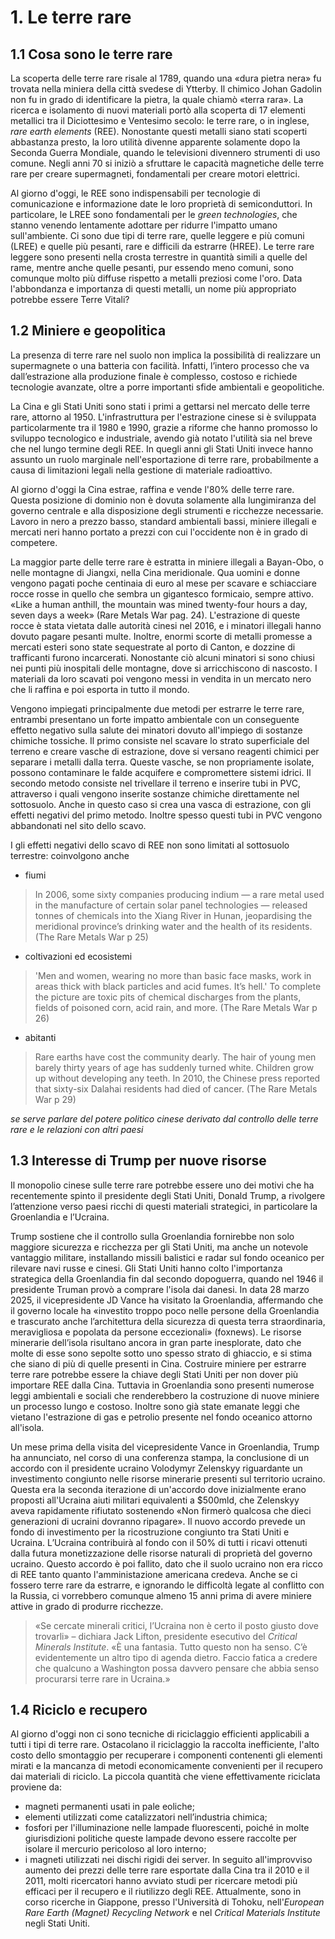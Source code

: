 # 1. Le terre rare

## 1.1 Cosa sono le terre rare
La scoperta delle terre rare risale al 1789, quando una «dura pietra nera» fu trovata nella miniera della città svedese di Ytterby. Il chimico Johan Gadolin non fu in grado di identificare la pietra, la quale chiamò «terra rara». La ricerca e isolamento di nuovi materiali portò alla scoperta di 17 elementi metallici tra il Diciottesimo e Ventesimo secolo: le terre rare, o in inglese, *rare earth elements* (REE).
Nonostante questi metalli siano stati scoperti abbastanza presto, la loro utilità divenne apparente solamente dopo la Seconda Guerra Mondiale, quando le televisioni divennero strumenti di uso comune. Negli anni 70 si iniziò a sfruttare le capacità magnetiche delle terre rare per creare supermagneti, fondamentali per creare motori elettrici.

Al giorno d'oggi, le REE sono indispensabili per tecnologie di comunicazione e informazione date le loro proprietà di semiconduttori. In particolare, le LREE sono fondamentali per le *green technologies*, che stanno venendo lentamente adottare per ridurre l'impatto umano sull'ambiente.
Ci sono due tipi di terre rare, quelle leggere e più comuni (LREE) e quelle più pesanti, rare e difficili da estrarre (HREE). Le terre rare leggere sono presenti nella crosta terrestre in quantità simili a quelle del rame, mentre anche quelle pesanti, pur essendo meno comuni, sono comunque molto più diffuse rispetto a metalli preziosi come l'oro.
Data l'abbondanza e importanza di questi metalli, un nome più appropriato potrebbe essere Terre Vitali?
## 1.2 Miniere e geopolitica
La presenza di terre rare nel suolo non implica la possibilità di realizzare un supermagnete o una batteria con facilità. Infatti, l’intero processo che va dall’estrazione alla produzione finale è complesso, costoso e richiede tecnologie avanzate, oltre a porre importanti sfide ambientali e geopolitiche.

La Cina e gli Stati Uniti sono stati i primi a gettarsi nel mercato delle terre rare, attorno al 1950. L'infrastruttura per l'estrazione cinese si è sviluppata particolarmente tra il 1980 e 1990, grazie a riforme che hanno promosso lo sviluppo tecnologico e industriale, avendo già notato l'utilità sia nel breve che nel lungo termine degli REE. In quegli anni gli Stati Uniti invece hanno assunto un ruolo marginale nell'esportazione di terre rare, probabilmente a causa di limitazioni legali nella gestione di materiale radioattivo.

Al giorno d'oggi la Cina estrae, raffina e vende l'80% delle terre rare. Questa posizione di dominio non è dovuta solamente alla lungimiranza del governo centrale e alla disposizione degli strumenti e ricchezze necessarie. Lavoro in nero a prezzo basso, standard ambientali bassi, miniere illegali e mercati neri hanno portato a prezzi con cui l'occidente non è in grado di competere. 

La maggior parte delle terre rare è estratta in miniere illegali a Bayan-Obo, o nelle montagne di Jiangxi, nella Cina meridionale. Qua uomini e donne vengono pagati poche centinaia di euro al mese per scavare e schiacciare rocce rosse in quello che sembra un gigantesco formicaio, sempre attivo.
«Like a human anthill, the mountain was mined twenty-four hours a day, seven days a week»  (Rare Metals War pag. 24).
L'estrazione di queste rocce è stata vietata dalle autorità cinesi nel 2016, e i minatori illegali hanno dovuto pagare pesanti multe. Inoltre, enormi scorte di metalli promesse a mercati esteri sono state sequestrate al porto di Canton, e dozzine di trafficanti furono incarcerati.
Nonostante ciò alcuni minatori si sono chiusi nei punti più inospitali delle montagne, dove si arricchiscono di nascosto. I materiali da loro scavati poi vengono messi in vendita in un mercato nero che li raffina e poi esporta in tutto il mondo.

Vengono impiegati principalmente due metodi per estrarre le terre rare, entrambi presentano un forte impatto ambientale con un conseguente effetto negativo sulla salute dei minatori dovuto all'impiego di sostanze chimiche tossiche. Il primo consiste nel scavare lo strato superficiale del terreno e creare vasche di estrazione, dove si versano reagenti chimici per separare i metalli dalla terra. Queste vasche, se non propriamente isolate, possono contaminare le falde acquifere e compromettere sistemi idrici.
Il secondo metodo consiste nel trivellare il terreno e inserire tubi in PVC, attraverso i quali vengono inserite sostanze chimiche direttamente nel sottosuolo. Anche in questo caso si crea una vasca di estrazione, con gli effetti negativi del primo metodo. Inoltre spesso questi tubi in PVC vengono abbandonati nel sito dello scavo.

I gli effetti negativi dello scavo di REE non sono limitati al sottosuolo terrestre: coinvolgono anche 
- fiumi
>In 2006, some sixty companies producing indium — a rare metal used in the manufacture of certain solar panel technologies — released tonnes of chemicals into the Xiang River in Hunan, jeopardising the meridional province’s drinking water and the health of its residents. (The Rare Metals War p 25)
- coltivazioni ed ecosistemi
>'Men and women, wearing no more than basic face masks, work in areas thick with black particles and acid fumes. It’s hell.' To complete the picture are toxic pits of chemical discharges from the plants, fields of poisoned corn, acid rain, and more. (The Rare Metals War p 26)
- abitanti
> Rare earths have cost the community dearly. The hair of young men barely thirty years of age has suddenly turned white. Children grow up without developing any teeth. In 2010, the Chinese press reported that sixty-six Dalahai residents had died of cancer. (The Rare Metals War p 29)

*se serve parlare del potere politico cinese derivato dal controllo delle terre rare e le relazioni con altri paesi*
## 1.3 Interesse di Trump per nuove risorse
Il monopolio cinese sulle terre rare potrebbe essere uno dei motivi che ha recentemente spinto il presidente degli Stati Uniti, Donald Trump, a rivolgere l’attenzione verso paesi ricchi di questi materiali strategici, in particolare la Groenlandia e l’Ucraina.

Trump sostiene che il controllo sulla Groenlandia fornirebbe non solo maggiore sicurezza e ricchezza per gli Stati Uniti, ma anche un notevole vantaggio militare, installando missili balistici e radar sul fondo oceanico per rilevare navi russe e cinesi.
Gli Stati Uniti hanno colto l'importanza strategica della Groenlandia fin dal secondo dopoguerra, quando nel 1946 il presidente Truman provò a comprare l'isola dai danesi. In data 28 marzo 2025, il vicepresidente JD Vance ha visitato la Groenlandia, affermando che il governo locale ha «investito troppo poco nelle persone della Groenlandia e trascurato anche l’architettura della sicurezza di questa terra straordinaria, meravigliosa e popolata da persone eccezionali» (foxnews). 
Le risorse minerarie dell’isola risultano ancora in gran parte inesplorate, dato che molte di esse sono sepolte sotto uno spesso strato di ghiaccio, e si stima che siano di più di quelle presenti in Cina. Costruire miniere per estrarre terre rare potrebbe essere la chiave degli Stati Uniti per non dover più importare REE dalla Cina.
Tuttavia in Groenlandia sono presenti numerose leggi ambientali e sociali che renderebbero la costruzione di nuove miniere un processo lungo e costoso. Inoltre sono già state emanate leggi che vietano l'estrazione di gas e petrolio presente nel fondo oceanico attorno all'isola.

Un mese prima della visita del vicepresidente Vance in Groenlandia, Trump ha annunciato, nel corso di una conferenza stampa, la conclusione di un accordo con il presidente ucraino Volodymyr Zelenskyy riguardante un investimento congiunto nelle risorse minerarie presenti sul territorio ucraino. Questa era la seconda iterazione di un'accordo dove inizialmente erano proposti all'Ucraina aiuti militari equivalenti a $500mld, che Zelenskyy aveva rapidamente rifiutato sostenendo «Non firmerò qualcosa che dieci generazioni di ucraini dovranno ripagare».
Il nuovo accordo prevede un fondo di investimento per la ricostruzione congiunto tra Stati Uniti e Ucraina. L’Ucraina contribuirà al fondo con il 50% di tutti i ricavi ottenuti dalla futura monetizzazione delle risorse naturali di proprietà del governo ucraino.
Questo accordo è poi fallito, dato che il suolo ucraino non era ricco di REE tanto quanto l'amministazione americana credeva. Anche se ci fossero terre rare da estrarre, e ignorando le difficoltà legate al conflitto con la Russia, ci vorrebbero comunque almeno 15 anni prima di avere miniere attive in grado di produrre ricchezze.
>«Se cercate minerali critici, l’Ucraina non è certo il posto giusto dove trovarli» – dichiara Jack Lifton, presidente esecutivo del _Critical Minerals Institute_. «È una fantasia. Tutto questo non ha senso. C’è evidentemente un altro tipo di agenda dietro. Faccio fatica a credere che qualcuno a Washington possa davvero pensare che abbia senso procurarsi terre rare in Ucraina.»
## 1.4 Riciclo e recupero
Al giorno d'oggi non ci sono tecniche di riciclaggio efficienti applicabili a tutti i tipi di terre rare. Ostacolano il riciclaggio la raccolta inefficiente, l'alto costo dello smontaggio per recuperare i componenti contenenti gli elementi mirati e la mancanza di metodi economicamente convenienti per il recupero dai materiali di riciclo.
La piccola quantità che viene effettivamente riciclata proviene da:
- magneti permanenti usati in pale eoliche;
- elementi utilizzati come catalizzatori nell’industria chimica;
- fosfori per l'illuminazione nelle lampade fluorescenti, poiché in molte giurisdizioni politiche queste lampade devono essere raccolte per isolare il mercurio pericoloso al loro interno;
- i magneti utilizzati nei dischi rigidi dei server.
In seguito all'improvviso aumento dei prezzi delle terre rare esportate dalla Cina tra il 2010 e il 2011, molti ricercatori hanno avviato studi per ricercare metodi più efficaci per il recupero e il riutilizzo degli REE. Attualmente, sono in corso ricerche in Giappone, presso l'Università di Tohoku, nell'_European Rare Earth (Magnet) Recycling Network_ e nel _Critical Materials Institute_ negli Stati Uniti.